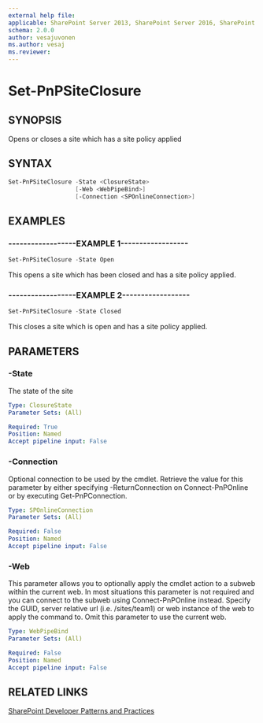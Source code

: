 ```yaml
---
external help file:
applicable: SharePoint Server 2013, SharePoint Server 2016, SharePoint Online
schema: 2.0.0
author: vesajuvonen
ms.author: vesaj
ms.reviewer:
---
```

# Set-PnPSiteClosure

## SYNOPSIS
Opens or closes a site which has a site policy applied

## SYNTAX 

```powershell
Set-PnPSiteClosure -State <ClosureState>
                   [-Web <WebPipeBind>]
                   [-Connection <SPOnlineConnection>]
```

## EXAMPLES

### ------------------EXAMPLE 1------------------
```powershell
Set-PnPSiteClosure -State Open
```

This opens a site which has been closed and has a site policy applied.

### ------------------EXAMPLE 2------------------
```powershell
Set-PnPSiteClosure -State Closed
```

This closes a site which is open and has a site policy applied.

## PARAMETERS

### -State
The state of the site

```yaml
Type: ClosureState
Parameter Sets: (All)

Required: True
Position: Named
Accept pipeline input: False
```

### -Connection
Optional connection to be used by the cmdlet. Retrieve the value for this parameter by either specifying -ReturnConnection on Connect-PnPOnline or by executing Get-PnPConnection.

```yaml
Type: SPOnlineConnection
Parameter Sets: (All)

Required: False
Position: Named
Accept pipeline input: False
```

### -Web
This parameter allows you to optionally apply the cmdlet action to a subweb within the current web. In most situations this parameter is not required and you can connect to the subweb using Connect-PnPOnline instead. Specify the GUID, server relative url (i.e. /sites/team1) or web instance of the web to apply the command to. Omit this parameter to use the current web.

```yaml
Type: WebPipeBind
Parameter Sets: (All)

Required: False
Position: Named
Accept pipeline input: False
```

## RELATED LINKS

[SharePoint Developer Patterns and Practices](http://aka.ms/sppnp)
